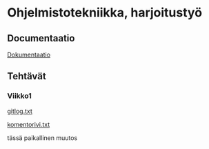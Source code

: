 # Ohjelmistotekniikka, harjoitustyö

## Documentaatio
[Dokumentaatio](https://github.com/marykristina4/ot-harjoitustyo/blob/master/dokumentaatio/tuntikirjanpito.md)

## Tehtävät
### Viikko1

[gitlog.txt](https://github.com/marykristina4/ot-harjoitustyo/blob/master/laskarit/viikko1/gitlog.txt)

[komentorivi.txt](https://github.com/marykristina4/ot-harjoitustyo/blob/master/laskarit/viikko1/komentorivi.txt)

tässä paikallinen muutos
